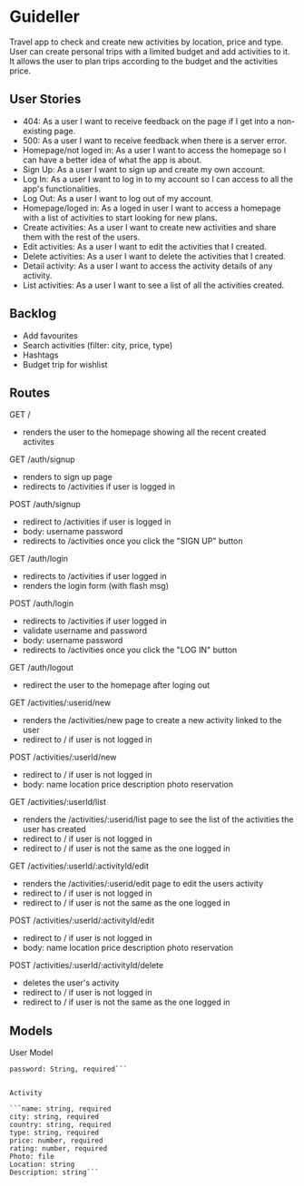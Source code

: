 # Guideller
Travel app to check and create new activities by location, price and type. User can create personal trips with a limited budget and add activities to it. It allows the user to plan trips according to the budget and the activities price.

## User Stories

- 404: As a user I want to receive feedback on the page if I get into a non-existing page.
- 500: As a user I want to receive feedback when there is a server error.
- Homepage/not loged in: As a user I want to access the homepage so I can have a better idea of what the app is about.
- Sign Up: As a user I want to sign up and create my own account.
- Log In: As a user I want to log in to my account so I can access to all the app's functionalities.
- Log Out: As a user I want to log out of my account.
- Homepage/loged in: As a loged in user I want to access a homepage with a list of activities to start looking for new plans.
- Create activities: As a user I want to create new activities and share them with the rest of the users.
- Edit activities: As a user I want to edit the activities that I created.
- Delete activities: As a user I want to delete the activities that I created.
- Detail activity: As a user I want to access the activity details of any activity.
- List activities: As a user I want to see a list of all the activities created.


## Backlog

- Add favourites
- Search activities (filter: city, price, type)
- Hashtags
- Budget trip for wishlist


## Routes

GET /
- renders the user to the homepage showing all the recent created activites

GET /auth/signup
- renders to sign up page
- redirects to /activities if user is logged in

POST /auth/signup
- redirect to /activities if user is logged in
- body:
  username
  password
- redirects to /activities once you click the "SIGN UP" button

GET /auth/login
- redirects to /activities if user logged in
- renders the login form (with flash msg)

POST /auth/login
- redirects to /activities if user logged in
- validate username and password
- body:
  username
  password
- redirects to /activities once you click the "LOG IN" button

GET /auth/logout
- redirect the user to the homepage after loging out

GET /activities/:userid/new
- renders the /activities/new page to create a new activity linked to the user
- redirect to / if user is not logged in

POST /activities/:userId/new
- redirect to / if user is not logged in
- body:
  name
  location
  price
  description
  photo
  reservation

GET /activities/:userId/list
- renders the /activities/:userid/list page to see the list of the activities the user has created
- redirect to / if user is not logged in
- redirect to / if user is not the same as the one logged in

GET /activities/:userId/:activityId/edit
- renders the /activities/:userid/edit page to edit the users activity
- redirect to / if user is not logged in
- redirect to / if user is not the same as the one logged in

POST /activities/:userId/:activityId/edit
- redirect to / if user is not logged in
- body:
  name
  location
  price
  description
  photo
  reservation

POST /activities/:userId/:activityId/delete
- deletes the user's activity
- redirect to / if user is not logged in
- redirect to / if user is not the same as the one logged in



## Models

User Model

 ```username: String, required
 password: String, required```
 

Activity

```name: string, required
city: string, required
country: string, required
type: string, required
price: number, required
rating: number, required
Photo: file
Location: string
Description: string```

